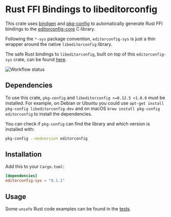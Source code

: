 # Rust FFI Bindings to libeditorconfig

This crate uses [bindgen](https://crates.io/crates/bindgen) and [pkg-config](https://crates.io/crates/pkg-config) to automatically generate Rust FFI bindings to the [editorconfig-core](https://github.com/editorconfig/editorconfig-core-c) C library.

Following the `*-sys` package convention, `editorconfig-sys` is just a thin wrapper around the native `libeditorconfig` library.

The safe Rust bindings to `libeditorconfig`, built on top of this `editorconfig-sys` crate, can be found [here](https://github.com/toblux/editorconfig-rs).

![Workflow status](https://github.com/toblux/editorconfig-sys/actions/workflows/test.yml/badge.svg)

## Dependencies

To use this crate, `pkg-config` and `libeditorconfig >=0.12.5 <1.0.0` must be installed. For example, on Debian or Ubuntu you could use `apt-get install pkg-config libeditorconfig-dev` and on macOS `brew install pkg-config editorconfig` to install the dependencies.

You can check if `pkg-config` can find the library and which version is installed with:

```sh
pkg-config --modversion editorconfig
```

## Installation

Add this to your `Cargo.toml`:

```toml
[dependencies]
editorconfig-sys = "0.1.1"
```

## Usage

Some `unsafe` Rust code examples can be found in the [tests](tests/editorconfig_sys.rs).
